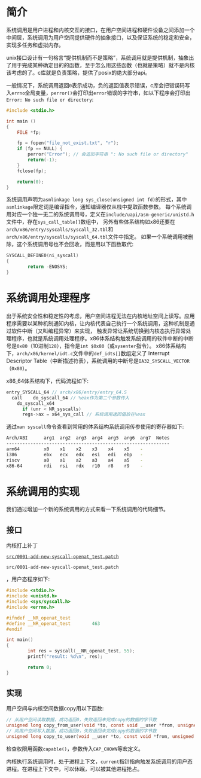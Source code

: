 # 简介

系统调用是用户进程和内核交互的接口，在用户空间进程和硬件设备之间添加一个中间层，系统调用为用户空间提供硬件的抽象接口，以及保证系统的稳定和安全，实现多任务和虚拟内存。

unix接口设计有一句格言“提供机制而不是策略”，系统调用就是提供机制，抽象出了用于完成某种确定目的的函数，至于怎么用这些函数（也就是策略）就不是内核该考虑的了。c库就是负责策略，提供了posix的绝大部分api。

一般情况下，系统调用返回`0`表示成功，负的返回值表示错误，c库会把错误码写入`errno`全局变量，`perror()`会打印出`error`错误的字符串，如以下程序会打印出`Error: No such file or directory`:
```c
#include <stdio.h>

int main ()
{
    FILE *fp;

    fp = fopen("file_not_exist.txt", "r");
    if (fp == NULL) {
        perror("Error"); // 会追加字符串 ": No such file or directory"
        return(-1);
    }
    fclose(fp);

    return(0);
}
```

系统调用声明为`asmlinkage long sys_close(unsigned int fd)`的形式，其中`asmlinkage`限定词是编译指令，通知编译器仅从栈中提取函数参数。
每个系统调用对应一个独一无二的系统调用号，定义在`include/uapi/asm-generic/unistd.h`文件中，存在`sys_call_table[]`数组中，
另外有些体系结构如x86还要在`arch/x86/entry/syscalls/syscall_32.tbl`和`arch/x86/entry/syscalls/syscall_64.tbl`文件中指定。
如果一个系统调用被删除，这个系统调用号也不会回收，而是用以下函数取代:
```c
SYSCALL_DEFINE0(ni_syscall)
{
        return -ENOSYS;
}
```

# 系统调用处理程序

出于系统安全性和稳定性的考虑，用户空间进程无法在内核地址空间上读写。应用程序需要以某种机制通知内核，让内核代表自己执行一个系统调用，这种机制是通过软件中断（又叫编程异常）来实现，
触发异常让系统切换到内核态执行异常处理程序，也就是系统调用处理程序。x86体系结构触发系统调用的软件中断的中断号是`0x80`（10进制`128`），指令是`int $0x80`（或`sysenter`指令）。
x86体系结构下，`arch/x86/kernel/idt.c`文件中的`def_idts[]`数组定义了 Interrupt Descriptor Table（中断描述符表），系统调用的中断号是`IA32_SYSCALL_VECTOR`（`0x80`）。

x86_64体系结构下，代码流程如下:
```c
entry_SYSCALL_64 // arch/x86/entry/entry_64.S
  call    do_syscall_64 // %eax作为第二个参数传入
    do_syscall_x64
      if (unr < NR_syscalls)
      regs->ax = x64_sys_call // 系统调用返回值放在%eax
```

通过`man syscall`命令查看到常用的体系结构系统调用传参使用的寄存器如下:
```sh
Arch/ABI      arg1  arg2  arg3  arg4  arg5  arg6  arg7  Notes
-------------------------------------------------------------
arm64         x0    x1    x2    x3    x4    x5    -
i386          ebx   ecx   edx   esi   edi   ebp   -
riscv         a0    a1    a2    a3    a4    a5    -
x86-64        rdi   rsi   rdx   r10   r8    r9    -
```

# 系统调用的实现

我们通过增加一个新的系统调用的方式来看一下系统调用的代码细节。

## 接口

内核打上补丁
<!-- public begin -->
[`src/0001-add-new-syscall-openat_test.patch`](https://gitee.com/chenxiaosonggitee/blog/blob/master/courses/kernel/src/0001-add-new-syscall-openat_test.patch)
<!-- public end -->
<!-- private begin -->
`src/0001-add-new-syscall-openat_test.patch`
<!-- private end -->
，用户态程序如下:
```c
#include <stdio.h>
#include <unistd.h>
#include <sys/syscall.h>
#include <errno.h>

#ifndef __NR_openat_test
#define __NR_openat_test        463
#endif

int main()
{
        int res = syscall(__NR_openat_test, 55);
        printf("result: %d\n", res);

        return 0;
}
```

## 实现

用户空间与内核空间数据copy用以下函数:
```c
// 从用户空间读取数据，成功返回0，失败返回未完成copy的数据的字节数
unsigned long copy_from_user(void *to, const void __user *from, unsigned long n)
// 向用户空间写入数据，成功返回0，失败返回未完成copy的数据的字节数
unsigned long copy_to_user(void __user *to, const void *from, unsigned long n)
```

检查权限用函数`capable()`，参数传入`CAP_CHOWN`等宏定义。

内核执行系统调用时，处于进程上下文，`current`指针指向触发系统调用的用户态进程。在进程上下文中，可以休眠，可以被其他进程抢占。

